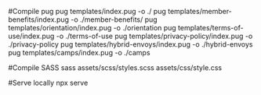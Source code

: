 #Compile pug
pug templates/index.pug -o ./
pug templates/member-benefits/index.pug -o ./member-benefits/
pug templates/orientation/index.pug -o ./orientation
pug templates/terms-of-use/index.pug -o ./terms-of-use
pug templates/privacy-policy/index.pug -o ./privacy-policy
pug templates/hybrid-envoys/index.pug -o ./hybrid-envoys
pug templates/camps/index.pug -o ./camps

#Compile SASS
sass assets/scss/styles.scss assets/css/style.css

#Serve locally
npx serve
